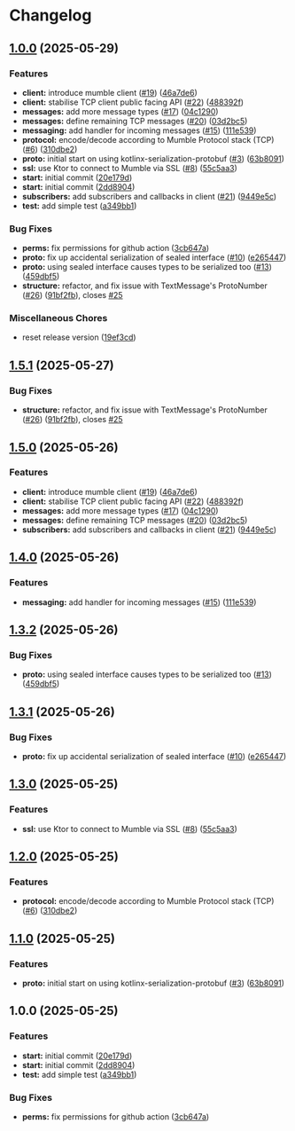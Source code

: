 # Changelog

## [1.0.0](https://github.com/jake-does-dev/mumblekt/compare/v1.5.1...v1.0.0) (2025-05-29)


### Features

* **client:** introduce mumble client ([#19](https://github.com/jake-does-dev/mumblekt/issues/19)) ([46a7de6](https://github.com/jake-does-dev/mumblekt/commit/46a7de604bcd45ea1ea61ea8027d806b026c077a))
* **client:** stabilise TCP client public facing API ([#22](https://github.com/jake-does-dev/mumblekt/issues/22)) ([488392f](https://github.com/jake-does-dev/mumblekt/commit/488392fdf948bcec0a00f702922f848c2fd006c6))
* **messages:** add more message types ([#17](https://github.com/jake-does-dev/mumblekt/issues/17)) ([04c1290](https://github.com/jake-does-dev/mumblekt/commit/04c12901b3ef35247e7a7fe30e2661375b675784))
* **messages:** define remaining TCP messages ([#20](https://github.com/jake-does-dev/mumblekt/issues/20)) ([03d2bc5](https://github.com/jake-does-dev/mumblekt/commit/03d2bc53998f82f6e4160c5a3b65f87d51c57ee9))
* **messaging:** add handler for incoming messages ([#15](https://github.com/jake-does-dev/mumblekt/issues/15)) ([111e539](https://github.com/jake-does-dev/mumblekt/commit/111e539c2b4d7a64618e8da596cbc6098f3833e5))
* **protocol:** encode/decode according to Mumble Protocol stack (TCP) ([#6](https://github.com/jake-does-dev/mumblekt/issues/6)) ([310dbe2](https://github.com/jake-does-dev/mumblekt/commit/310dbe20886ffe6daa3503d0f5abed471a1ea562))
* **proto:** initial start on using kotlinx-serialization-protobuf ([#3](https://github.com/jake-does-dev/mumblekt/issues/3)) ([63b8091](https://github.com/jake-does-dev/mumblekt/commit/63b80918f1c22a2b0a20cdf687f9e7adc33dfe66))
* **ssl:** use Ktor to connect to Mumble via SSL  ([#8](https://github.com/jake-does-dev/mumblekt/issues/8)) ([55c5aa3](https://github.com/jake-does-dev/mumblekt/commit/55c5aa34537b56428ed3add60d3738c160e7a18c))
* **start:** initial commit ([20e179d](https://github.com/jake-does-dev/mumblekt/commit/20e179d71b99cf71a484dbdcce636d5bf9bdb0d2))
* **start:** initial commit ([2dd8904](https://github.com/jake-does-dev/mumblekt/commit/2dd89047379f065026c2c9645c314fcfe24ffb03))
* **subscribers:** add subscribers and callbacks in client ([#21](https://github.com/jake-does-dev/mumblekt/issues/21)) ([9449e5c](https://github.com/jake-does-dev/mumblekt/commit/9449e5caad4614227abcb9e2a73528f34a7077bb))
* **test:** add simple test ([a349bb1](https://github.com/jake-does-dev/mumblekt/commit/a349bb11c029a6b6d286e155604efe0523ea8079))


### Bug Fixes

* **perms:** fix permissions for github action ([3cb647a](https://github.com/jake-does-dev/mumblekt/commit/3cb647a96b40cddbc50c4c79d58bdfa3f9d19658))
* **proto:** fix up accidental serialization of sealed interface ([#10](https://github.com/jake-does-dev/mumblekt/issues/10)) ([e265447](https://github.com/jake-does-dev/mumblekt/commit/e26544738a04d536dd5be0430f207c9a76b35110))
* **proto:** using sealed interface causes types to be serialized too ([#13](https://github.com/jake-does-dev/mumblekt/issues/13)) ([459dbf5](https://github.com/jake-does-dev/mumblekt/commit/459dbf55fbc755a22f4f915e062e02e12a155550))
* **structure:** refactor, and fix issue with TextMessage's ProtoNumber ([#26](https://github.com/jake-does-dev/mumblekt/issues/26)) ([91bf2fb](https://github.com/jake-does-dev/mumblekt/commit/91bf2fb5819e059ba0d165def6076a045ad7d3fd)), closes [#25](https://github.com/jake-does-dev/mumblekt/issues/25)


### Miscellaneous Chores

* reset release version ([19ef3cd](https://github.com/jake-does-dev/mumblekt/commit/19ef3cda8ef1ca2edaac8ff9191824f645c9994d))

## [1.5.1](https://github.com/jake-does-dev/mumblekt/compare/v1.5.0...v1.5.1) (2025-05-27)


### Bug Fixes

* **structure:** refactor, and fix issue with TextMessage's ProtoNumber ([#26](https://github.com/jake-does-dev/mumblekt/issues/26)) ([91bf2fb](https://github.com/jake-does-dev/mumblekt/commit/91bf2fb5819e059ba0d165def6076a045ad7d3fd)), closes [#25](https://github.com/jake-does-dev/mumblekt/issues/25)

## [1.5.0](https://github.com/jake-does-dev/mumblekt/compare/v1.4.0...v1.5.0) (2025-05-26)


### Features

* **client:** introduce mumble client ([#19](https://github.com/jake-does-dev/mumblekt/issues/19)) ([46a7de6](https://github.com/jake-does-dev/mumblekt/commit/46a7de604bcd45ea1ea61ea8027d806b026c077a))
* **client:** stabilise TCP client public facing API ([#22](https://github.com/jake-does-dev/mumblekt/issues/22)) ([488392f](https://github.com/jake-does-dev/mumblekt/commit/488392fdf948bcec0a00f702922f848c2fd006c6))
* **messages:** add more message types ([#17](https://github.com/jake-does-dev/mumblekt/issues/17)) ([04c1290](https://github.com/jake-does-dev/mumblekt/commit/04c12901b3ef35247e7a7fe30e2661375b675784))
* **messages:** define remaining TCP messages ([#20](https://github.com/jake-does-dev/mumblekt/issues/20)) ([03d2bc5](https://github.com/jake-does-dev/mumblekt/commit/03d2bc53998f82f6e4160c5a3b65f87d51c57ee9))
* **subscribers:** add subscribers and callbacks in client ([#21](https://github.com/jake-does-dev/mumblekt/issues/21)) ([9449e5c](https://github.com/jake-does-dev/mumblekt/commit/9449e5caad4614227abcb9e2a73528f34a7077bb))

## [1.4.0](https://github.com/jake-does-dev/mumblekt/compare/v1.3.2...v1.4.0) (2025-05-26)


### Features

* **messaging:** add handler for incoming messages ([#15](https://github.com/jake-does-dev/mumblekt/issues/15)) ([111e539](https://github.com/jake-does-dev/mumblekt/commit/111e539c2b4d7a64618e8da596cbc6098f3833e5))

## [1.3.2](https://github.com/jake-does-dev/mumblekt/compare/v1.3.1...v1.3.2) (2025-05-26)


### Bug Fixes

* **proto:** using sealed interface causes types to be serialized too ([#13](https://github.com/jake-does-dev/mumblekt/issues/13)) ([459dbf5](https://github.com/jake-does-dev/mumblekt/commit/459dbf55fbc755a22f4f915e062e02e12a155550))

## [1.3.1](https://github.com/jake-does-dev/mumblekt/compare/v1.3.0...v1.3.1) (2025-05-26)


### Bug Fixes

* **proto:** fix up accidental serialization of sealed interface ([#10](https://github.com/jake-does-dev/mumblekt/issues/10)) ([e265447](https://github.com/jake-does-dev/mumblekt/commit/e26544738a04d536dd5be0430f207c9a76b35110))

## [1.3.0](https://github.com/jake-does-dev/mumblekt/compare/v1.2.0...v1.3.0) (2025-05-25)


### Features

* **ssl:** use Ktor to connect to Mumble via SSL  ([#8](https://github.com/jake-does-dev/mumblekt/issues/8)) ([55c5aa3](https://github.com/jake-does-dev/mumblekt/commit/55c5aa34537b56428ed3add60d3738c160e7a18c))

## [1.2.0](https://github.com/jake-does-dev/mumblekt/compare/v1.1.0...v1.2.0) (2025-05-25)


### Features

* **protocol:** encode/decode according to Mumble Protocol stack (TCP) ([#6](https://github.com/jake-does-dev/mumblekt/issues/6)) ([310dbe2](https://github.com/jake-does-dev/mumblekt/commit/310dbe20886ffe6daa3503d0f5abed471a1ea562))

## [1.1.0](https://github.com/jake-does-dev/mumblekt/compare/v1.0.0...v1.1.0) (2025-05-25)


### Features

* **proto:** initial start on using kotlinx-serialization-protobuf ([#3](https://github.com/jake-does-dev/mumblekt/issues/3)) ([63b8091](https://github.com/jake-does-dev/mumblekt/commit/63b80918f1c22a2b0a20cdf687f9e7adc33dfe66))

## 1.0.0 (2025-05-25)


### Features

* **start:** initial commit ([20e179d](https://github.com/jake-does-dev/mumblekt/commit/20e179d71b99cf71a484dbdcce636d5bf9bdb0d2))
* **start:** initial commit ([2dd8904](https://github.com/jake-does-dev/mumblekt/commit/2dd89047379f065026c2c9645c314fcfe24ffb03))
* **test:** add simple test ([a349bb1](https://github.com/jake-does-dev/mumblekt/commit/a349bb11c029a6b6d286e155604efe0523ea8079))


### Bug Fixes

* **perms:** fix permissions for github action ([3cb647a](https://github.com/jake-does-dev/mumblekt/commit/3cb647a96b40cddbc50c4c79d58bdfa3f9d19658))
